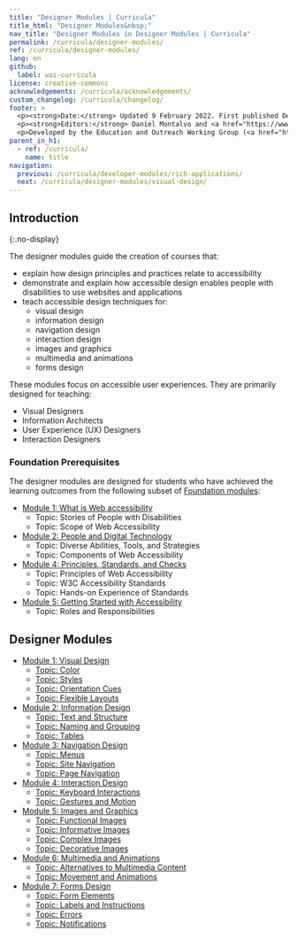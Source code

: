 ```yaml
---
title: "Designer Modules | Curricula"
title_html: "Designer Modules&nbsp;"
nav_title: "Designer Modules in Designer Modules | Curricula"
permalink: /curricula/designer-modules/
ref: /curricula/designer-modules/
lang: en
github:
  label: wai-curricula
license: creative-commons
acknowledgements: /curricula/acknowledgements/
custom_changelog: /curricula/changelog/
footer: >
  <p><strong>Date:</strong> Updated 9 February 2022. First published December 2019.</p>
  <p><strong>Editors:</strong> Daniel Montalvo and <a href="https://www.w3.org/People/shadi/">Shadi Abou-Zahra</a>. Contributors: <a href="https://www.w3.org/WAI/EO/EOWG-members">EOWG Participants</a>. ACKNOWLEDGEMENTS lists contributors and credits.</p>
  <p>Developed by the Education and Outreach Working Group (<a href="https://www.w3.org/WAI/EO/">EOWG</a>). Developed with support from the <a href="https://www.w3.org/WAI/about/projects/wai-guide/">WAI-Guide Project</a> funded by the European Commission (EC) under the Horizon 2020 program (Grant Agreement 822245).</p>
parent_in_h1:
  - ref: /curricula/
    name: title
navigation:
  previous: /curricula/developer-modules/rich-applications/
  next: /curricula/designer-modules/visual-design/
---
```


## Introduction
{:.no-display}

The designer modules guide the creation of courses that:

* explain how design principles and practices relate to accessibility
* demonstrate and explain how accessible design enables people with disabilities to use websites and applications
* teach accessible design techniques for:
  * visual design
  * information design
  * navigation design
  * interaction design
  * images and graphics
  * multimedia and animations
  * forms design

These modules focus on accessible user experiences. They are primarily designed for teaching:

* Visual Designers
* Information Architects
* User Experience (UX) Designers
* Interaction Designers

### Foundation Prerequisites

The designer modules are designed for students who have achieved the learning outcomes from the following subset of [Foundation modules](/curricula/foundation-modules/):

* [Module 1: What is Web accessibility](/curricula/foundation-modules/what-is-web-accessibility/)
  * Topic: Stories of People with Disabilities
  * Topic: Scope of Web Accessibility
* [Module 2: People and Digital Technology](/curricula/foundation-modules/people-and-digital-technology/)
  * Topic: Diverse Abilities, Tools, and Strategies
  * Topic: Components of Web Accessibility
* [Module 4: Principles, Standards, and Checks](/curricula/foundation-modules/principles-standards-and-checks/)
  * Topic: Principles of Web Accessibility
  * Topic: W3C Accessibility Standards
  * Topic: Hands-on Experience of Standards
* [Module 5: Getting Started with Accessibility](/curricula/foundation-modules/getting-started-with-accessibility/)
  * Topic: Roles and Responsibilities

## Designer Modules

-   [Module 1: Visual Design](/curricula/designer-modules/visual-design/)
    -   [Topic: Color](/curricula/designer-modules/visual-design/#topic-color)
    -   [Topic: Styles](/curricula/designer-modules/visual-design/#topic-styles)
    -   [Topic: Orientation Cues](/curricula/designer-modules/visual-design/#topic-orientation-cues)
    -   [Topic: Flexible Layouts](/curricula/designer-modules/visual-design/#topic-flexible-layouts)
-   [Module 2: Information Design](/curricula/designer-modules/information-design/)
    -   [Topic: Text and Structure](/curricula/designer-modules/information-design/#topic-text-and-structure)
    -   [Topic: Naming and Grouping](/curricula/designer-modules/information-design/#topic-naming-and-grouping)
    -   [Topic: Tables](/curricula/designer-modules/information-design/#topic-tables)
-   [Module 3: Navigation Design](/curricula/designer-modules/navigation-design/)
    -   [Topic: Menus](/curricula/designer-modules/navigation-design/#topic-menus)
    -   [Topic: Site Navigation](/curricula/designer-modules/navigation-design/#topic-site-navigation)
    -   [Topic: Page Navigation](/curricula/designer-modules/navigation-design/#topic-page-navigation)
-   [Module 4: Interaction Design](/curricula/designer-modules/interaction-design/)
    -   [Topic: Keyboard Interactions](/curricula/designer-modules/interaction-design/#topic-keyboard-interactions)
    -   [Topic: Gestures and Motion](/curricula/designer-modules/interaction-design/#topic-gestures-and-motion)
-   [Module 5: Images and Graphics](/curricula/designer-modules/images-and-graphics/)
    -   [Topic: Functional Images](/curricula/designer-modules/images-and-graphics/#topic-functional-images)
    -   [Topic: Informative Images](/curricula/designer-modules/images-and-graphics/#topic-informative-images)
    -   [Topic: Complex Images](/curricula/designer-modules/images-and-graphics/#topic-complex-images)
    -   [Topic: Decorative Images](/curricula/designer-modules/images-and-graphics/#topic-decorative-images)
-   [Module 6: Multimedia and Animations](/curricula/designer-modules/multimedia-and-animations/)
    -   [Topic: Alternatives to Multimedia Content](/curricula/designer-modules/multimedia-and-animations/#topic-alternatives-to-multimedia-content)
    -   [Topic: Movement and Animations](/curricula/designer-modules/multimedia-and-animations/#topic-movement-and-animations)
-   [Module 7: Forms Design](/curricula/designer-modules/forms-design/)
    -   [Topic: Form Elements](/curricula/designer-modules/forms-design/#topic-form-elements)
    -   [Topic: Labels and Instructions](/curricula/designer-modules/forms-design/#topic-labels-and-instructions)
    -   [Topic: Errors](/curricula/designer-modules/forms-design/#topic-errors)
    -   [Topic: Notifications](/curricula/designer-modules/forms-design/#topic-notifications)
